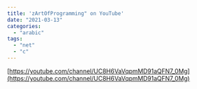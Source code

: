 ```yaml
---
title: 'zArtOfProgramming" on YouTube'
date: "2021-03-13"
categories:
  - "arabic"
tags:
  - "net"
  - "c"
---
```


[https://youtube.com/channel/UC8H6VaVqpmMD91aQFN7_0Mg](https://youtube.com/channel/UC8H6VaVqpmMD91aQFN7_0Mg)
